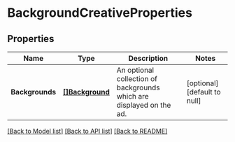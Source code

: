 # BackgroundCreativeProperties

## Properties
Name | Type | Description | Notes
------------ | ------------- | ------------- | -------------
**Backgrounds** | [**[]Background**](Background.md) | An optional collection of backgrounds which are displayed on the ad. | [optional] [default to null]

[[Back to Model list]](../README.md#documentation-for-models) [[Back to API list]](../README.md#documentation-for-api-endpoints) [[Back to README]](../README.md)

